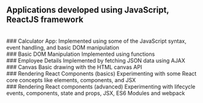## Applications developed using JavaScript, ReactJS framework
<br/>
### Calculator App:
Implemented using some of the JavaScript syntax, event handling, and basic DOM manipulation <br/>
### Basic DOM Manipulation
Implemented using functions <br/>
### Employee Details
Implemented by fetching JSON data using AJAX <br/>
### Canvas
Basic drawing with the HTML canvas API <br/>
### Rendering React Components (basics)
Experimenting with some React core concepts like elements, components, and JSX <br/>
### Rendering React components (advanced)
Experimenting with lifecycle events, components, state and props, JSX, ES6 Modules and webpack
